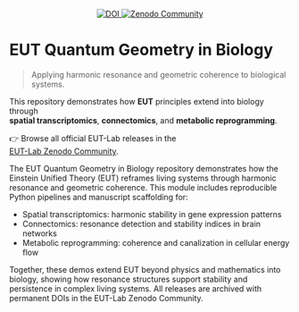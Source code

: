 <p align="center">
  <!-- DOI badge (replace once Zenodo mints for this repo) -->
  <a href="https://doi.org/10.5281/zenodo.XXXXXXX">
    <img src="https://zenodo.org/badge/DOI/10.5281/zenodo.XXXXXXX.svg" alt="DOI">
  </a>
  <!-- Link to the EUT-Lab Zenodo Community -->
  <a href="https://zenodo.org/communities/eut-lab">
    <img src="https://img.shields.io/badge/Zenodo-Community%20Archive-blue?logo=zenodo" alt="Zenodo Community">
  </a>
</p>

# EUT Quantum Geometry in Biology

> Applying harmonic resonance and geometric coherence to biological systems.

This repository demonstrates how **EUT** principles extend into biology through  
**spatial transcriptomics**, **connectomics**, and **metabolic reprogramming**.  

👉 Browse all official EUT-Lab releases in the  
[EUT-Lab Zenodo Community](https://zenodo.org/communities/eut-lab).

The EUT Quantum Geometry in Biology repository demonstrates how the Einstein Unified Theory (EUT) reframes living systems through harmonic resonance and geometric coherence. This module includes reproducible Python pipelines and manuscript scaffolding for:

- Spatial transcriptomics: harmonic stability in gene expression patterns
- Connectomics: resonance detection and stability indices in brain networks
- Metabolic reprogramming: coherence and canalization in cellular energy flow

Together, these demos extend EUT beyond physics and mathematics into biology, showing how resonance structures support stability and persistence in complex living systems. All releases are archived with permanent DOIs in the EUT-Lab Zenodo Community.
